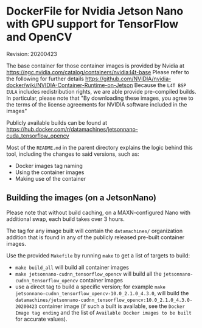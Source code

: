 # DockerFile for Nvidia Jetson Nano with GPU support for TensorFlow and OpenCV
Revision: 20200423

The base container for those container images is provided by Nvidia at https://ngc.nvidia.com/catalog/containers/nvidia:l4t-base
Please refer to the following for further details https://github.com/NVIDIA/nvidia-docker/wiki/NVIDIA-Container-Runtime-on-Jetson
Because the `L4T BSP EULA` includes redistribution rights, we are able provide pre-compiled builds.
In particular, please note that "By downloading these images, you agree to the terms of the license agreements for NVIDIA software included in the images"

Publicly available builds can be found at https://hub.docker.com/r/datamachines/jetsonnano-cuda_tensorflow_opencv

Most of the `README.md` in the parent directory explains the logic behind this tool, including the changes to said versions, such as:
- Docker images tag naming
- Using the container images
- Making use of the container

## Building the images (on a JetsonNano)

Please note that without build caching, on a MAXN-configured Nano with additional swap, each build takes over 3 hours.

The tag for any image built will contain the `datamachines/` organization addition that is found in any of the publicly released pre-built container images.

Use the provided `Makefile` by running `make` to get a list of targets to build:
- `make build_all` will build all container images
- `make jetsonnano-cudnn_tensorflow_opencv` will build all the `jetsonnano-cudnn_tensorflow_opencv` container images
- use a direct tag to build a specific version; for example `make jetsonnano-cudnn_tensorflow_opencv-10.0_2.1.0_4.3.0`, will build the `datamachines/jetsonnano-cudnn_tensorflow_opencv:10.0_2.1.0_4.3.0-20200423` container image (if such a built is available, see the `Docker Image tag ending` and the list of `Available Docker images to be built` for accurate values).
